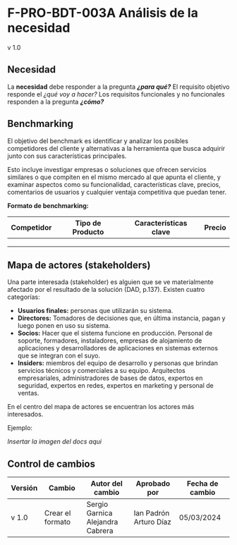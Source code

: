 
# F-PRO-BDT-003A Análisis de la necesidad

v 1.0

## Necesidad

La **necesidad** debe responder a la pregunta **_¿para qué?_** El requisito objetivo responde el _¿qué voy a hacer?_ Los requisitos funcionales y no funcionales responden a la pregunta **_¿cómo?_**

## Benchmarking

El objetivo del benchmark es identificar y analizar los posibles competidores del cliente y alternativas a la herramienta que busca adquirir junto con sus características principales.

Esto incluye investigar empresas o soluciones que ofrecen servicios similares o que compiten en el mismo mercado al que apunta el cliente, y examinar aspectos como su funcionalidad, características clave, precios, comentarios de usuarios y cualquier ventaja competitiva que puedan tener. 

**Formato de benchmarking:**

| Competidor | Tipo de Producto | Características clave | Precio |
| ---------- | ---------------- | --------------------- | ------ |
|||||
|||||
|||||


## Mapa de actores (stakeholders)

Una parte interesada (stakeholder) es alguien que se ve materialmente afectado por el resultado de la solución (DAD, p.137). Existen cuatro categorías:



* **Usuarios finales:** personas que utilizarán su sistema.
* **Directores:** Tomadores de decisiones que, en última instancia, pagan y luego ponen en uso su sistema.
* **Socios:** Hacer que el sistema funcione en producción. Personal de soporte, formadores, instaladores, empresas de alojamiento de aplicaciones y desarrolladores de aplicaciones en sistemas externos que se integran con el suyo.
* **Insiders:** miembros del equipo de desarrollo y personas que brindan servicios técnicos y comerciales a su equipo. Arquitectos empresariales, administradores de bases de datos, expertos en seguridad, expertos en redes, expertos en marketing y personal de ventas.

En el centro del mapa de actores se encuentran los actores más interesados. 

Ejemplo:

*_Insertar la imagen del docs aqui_*


## Control de cambios

| Versión | Cambio                | Autor del cambio | Aprobado por      | Fecha de cambio |
| ------- | --------------------- | ---------------- | ----------------- | --------------- |
| v 1.0   | Crear el formato      | Sergio Garnica  <br /> Alejandra Cabrera | Ian Padrón <br />  Arturo Díaz| 05/03/2024 |
